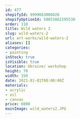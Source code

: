 ```yaml
---
id: 477
shopifyId: 9999663006026
shopifyOptionId: 50053862195530
order: 118
title: Wild waters 2
slug: wild-waters-2
url: art-works/wild-waters-2
aliases: []
categories:
- painting
inStock: true
isVisible: true
location: Ukraine/ workshop
height: 70
width: 150
date: 2021-01-01T00:00:00Z
materials:
- acrylic
- oil
- canvas
price: 6000
mainImage: wild_waters2.JPG
---
```

